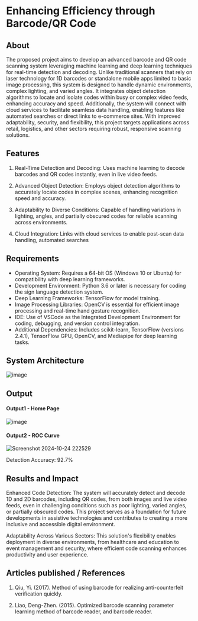 # Enhancing Efficiency through Barcode/QR Code

## About

The proposed project aims to develop an advanced barcode and QR code scanning system leveraging machine learning and deep learning techniques for real-time detection and decoding. Unlike traditional scanners that rely on laser technology for 1D barcodes or standalone mobile apps limited to basic image processing, this system is designed to handle dynamic environments, complex lighting, and varied angles. It integrates object detection algorithms to locate and isolate codes within busy or complex video feeds, enhancing accuracy and speed. Additionally, the system will connect with cloud services to facilitate seamless data handling, enabling features like automated searches or direct links to e-commerce sites. With improved adaptability, security, and flexibility, this project targets applications across retail, logistics, and other sectors requiring robust, responsive scanning solutions.

## Features

1. Real-Time Detection and Decoding: Uses machine learning to decode barcodes and QR codes instantly, even in live video feeds.

2. Advanced Object Detection: Employs object detection algorithms to accurately locate codes in complex scenes, enhancing recognition speed and accuracy.

3. Adaptability to Diverse Conditions: Capable of handling variations in lighting, angles, and partially obscured codes for reliable scanning across environments.

4. Cloud Integration: Links with cloud services to enable post-scan data handling, automated searches

## Requirements

<!--List the requirements of the project as shown below-->
* Operating System: Requires a 64-bit OS (Windows 10 or Ubuntu) for compatibility with deep learning frameworks.
* Development Environment: Python 3.6 or later is necessary for coding the sign language detection system.
* Deep Learning Frameworks: TensorFlow for model training.
* Image Processing Libraries: OpenCV is essential for efficient image processing and real-time hand gesture recognition.
* IDE: Use of VSCode as the Integrated Development Environment for coding, debugging, and version control integration.
* Additional Dependencies: Includes scikit-learn, TensorFlow (versions 2.4.1), TensorFlow GPU, OpenCV, and Mediapipe for deep learning tasks.

## System Architecture
<!--Embed the system architecture diagram as shown below-->

![image](https://github.com/user-attachments/assets/eabf9c37-2310-494f-888c-6ce7f8c73e19)


## Output

<!--Embed the Output picture at respective places as shown below as shown below-->
#### Output1 -   Home Page

![image](https://github.com/user-attachments/assets/6f824b2a-085c-484c-85b9-947ae8bdbd76)


#### Output2 - ROC Curve
![Screenshot 2024-10-24 222529](https://github.com/user-attachments/assets/9c6a1476-8712-437f-88c1-c26584057595)

Detection Accuracy: 92.7%


## Results and Impact
<!--Give the results and impact as shown below-->

Enhanced Code Detection: The system will accurately detect and decode 1D and 2D barcodes, including QR codes, from both images and live video feeds, even in challenging conditions such as poor lighting, varied angles, or partially obscured codes.
This project serves as a foundation for future developments in assistive technologies and contributes to creating a more inclusive and accessible digital environment.

Adaptability Across Various Sectors: This solution's flexibility enables deployment in diverse environments, from healthcare and education to event management and security, where efficient code scanning enhances productivity and user experience.

## Articles published / References
1. Qiu, Yi. (2017). Method of using barcode for realizing anti-counterfeit verification quickly.
  
2.  Liao, Deng-Zhen. (2015). Optimized barcode scanning parameter learning method of barcode reader, and barcode reader.   
